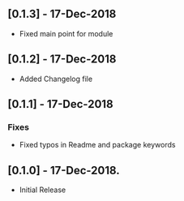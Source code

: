 ## [0.1.3] - 17-Dec-2018
* Fixed main point for module

## [0.1.2] - 17-Dec-2018
* Added Changelog file

## [0.1.1] - 17-Dec-2018
### Fixes 
* Fixed typos in Readme and package keywords

## [0.1.0] - 17-Dec-2018.
* Initial Release